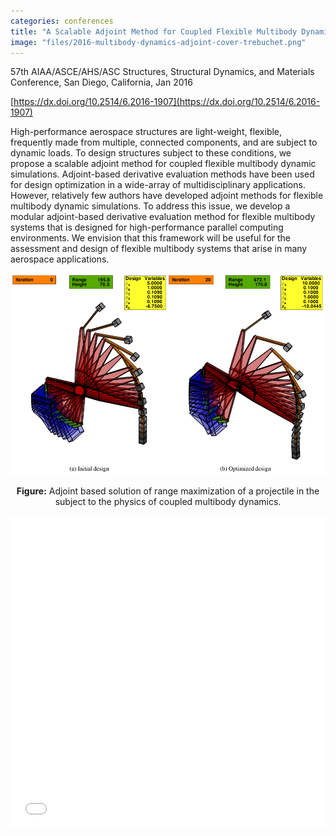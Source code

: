 ```yaml
---
categories: conferences
title: "A Scalable Adjoint Method for Coupled Flexible Multibody Dynamics"
image: "files/2016-multibody-dynamics-adjoint-cover-trebuchet.png"
---
```


57th AIAA/ASCE/AHS/ASC Structures, Structural Dynamics, and Materials Conference, San Diego, California, Jan 2016

[https://dx.doi.org/10.2514/6.2016-1907](https://dx.doi.org/10.2514/6.2016-1907)

High-performance aerospace structures are light-weight, flexible, frequently made from multiple, connected components, and are subject to dynamic loads. To design structures subject to these conditions, we propose a scalable adjoint method for coupled flexible multibody dynamic simulations. Adjoint-based derivative evaluation methods have been used for design optimization in a wide-array of multidisciplinary applications. However, relatively few authors have developed adjoint methods for flexible multibody dynamic simulations. To address this issue, we develop a modular adjoint-based derivative evaluation method for flexible multibody systems that is designed for high-performance parallel computing environments. We envision that this framework will be useful for the assessment and design of flexible multibody systems that arise in many aerospace applications.

![](/files/2016-multibody-dynamics-adjoint-cover-trebuchet.png)

<p align="center"><b>Figure:</b> Adjoint based solution of range maximization of a projectile in the subject to the physics of coupled multibody dynamics. </p>

<iframe src="/files/2016-multibody-dynamics-adjoint-paper.pdf" width="100%" height="500"  frameborder="yes" border="10" marginwidth="10"  marginheight="10"></iframe>